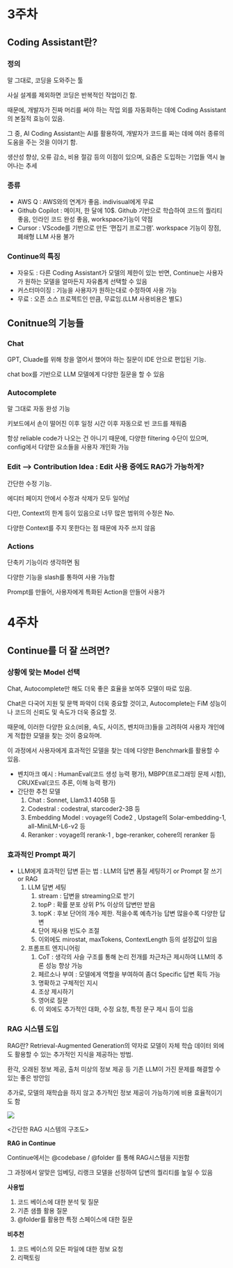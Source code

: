 # 3주차

## Coding Assistant란?

### 정의

말 그대로, 코딩을 도와주는 툴

사실 설계를 제외하면 코딩은 반복적인 작업이긴 함.

때문에, 개발자가 진짜 머리를 써야 하는 작업 외를 자동화하는 데에 Coding Assistant의 본질적 효능이 있음.

그 중, AI Coding Assistant는 AI를 활용하여, 개발자가 코드를 짜는 데에 여러 종류의 도움을 주는 것을 이야기 함.

생산성 향상, 오류 감소, 비용 절감 등의 이점이 있으며, 요즘은 도입하는 기업들 역시 늘어나는 추세

### 종류

- AWS Q : AWS와의 연계가 좋음. indivisual에게 무료
- Github Copilot : 메이저, 한 달에 10$. Github 기반으로 학습하여 코드의 퀄리티 좋음, 인라인 코드 완성 좋음, workspace기능이 약점
- Cursor : VScode를 기반으로 만든 ‘편집기 프로그램’. workspace 기능이 장점, 폐쇄형 LLM 사용 불가

### Continue의 특징

- 자유도 : 다른 Coding Assistant가 모델의 제한이 있는 반면, Continue는 사용자가 원하는 모델을 얼마든지 자유롭게 선택할 수 있음
- 커스터마이징 : 기능을 사용자가 원하는대로 수정하여 사용 가능
- 무료 : 오픈 소스 프로젝트인 만큼, 무료임.(LLM 사용비용은 별도)

## Conitnue의 기능들

### Chat

GPT, Cluade를 위해 창을 열어서 했어야 하는 질문이 IDE 안으로 편입된 기능.

chat box를 기반으로 LLM 모델에게 다양한 질문을 할 수 있음

### Autocomplete

말 그대로 자동 완성 기능

키보드에서 손이 떨어진 이후 일정 시간 이후 자동으로 빈 코드를 채워줌

항상 reliable code가 나오는 건 아니기 때문에, 다양한 filtering 수단이 있으며, config에서 다양한 요소들을 사용자 개인화 가능

### Edit —> Contribution Idea : Edit 사용 중에도 RAG가 가능하게?

간단한 수정 기능.

에디터 페이지 안에서 수정과 삭제가 모두 일어남

다만, Context의 한계 등이 있음으로 너무 많은 범위의 수정은 No.

다양한 Context를 주지 못한다는 점 때문에 자주 쓰지 않음

### Actions

단축키 기능이라 생각하면 됨

다양한 기능을 slash를 통하여 사용 가능함

Prompt를 만들어, 사용자에게 특화된 Action을 만들어 사용가

# 4주차

## Continue를 더 잘 쓰려면?

### 상황에 맞는 Model 선택

Chat, Autocomplete만 해도 더욱 좋은 효율을 보여주 모델이 따로 있음.

Chat은 다국어 지원 및 문맥 파악이 더욱 중요할 것이고, Autocomplete는 FiM 성능이나 코드의 신뢰도 및 속도가 더욱 중요할 것.

때문에, 이러한 다양한 요소(비용, 속도, 사이즈, 벤치마크)들을 고려하여 사용자 개인에게 적합한 모델을 찾는 것이 중요하며.

이 과정에서 사용자에게 효과적인 모델을 찾는 데에 다양한 Benchmark를 활용할 수 있음.

- 벤치마크 예시 : HumanEval(코드 생성 능력 평가), MBPP(프로그래밍 문제 시험), CRUXEval(코드 추론, 이해 능력 평가)
- 간단한 추천 모델
    1. Chat : Sonnet, Llam3.1 405B 등
    2. Codestral : codestral, starcoder2-3B 등
    3. Embedding Model : voyage의 Code2 , Upstage의 Solar-embedding-1, all-MiniLM-L6-v2 등
    4. Reranker : voyage의 rerank-1 , bge-reranker, cohere의 reranker 등

### 효과적인 Prompt 짜기

- LLM에게 효과적인 답변 듣는 법 : LLM의 답변 품질 세팅하기 or Prompt 잘 쓰기 or RAG
    1. LLM 답변 세팅
        1. stream : 답변을 streaming으로 받기
        2. topP : 확률 분포 상위 P% 이상의 답변만 받음
        3. topK : 후보 단어의 개수 제한. 적을수록 예측가능 답변 많을수록 다양한 답변
        4. 단어 재사용 빈도수 조절
        5. 이외에도 mirostat, maxTokens, ContextLength 등의 설정값이 있음
    2. 프롬프트 엔지니어링
        1. CoT : 생각의 사슬 구조를 통해 논리 전개를 차근차근 제시하여 LLM의 추론 성능 향상 가능
        2. 페르소나 부여 : 모델에게 역할을 부여하여 좀더 Specific 답변 획득 가능
        3. 명확하고 구체적인 지시
        4. 조상 제시하기
        5. 영어로 질문
        6. 이 외에도 추가적인 대화, 수정 요청, 특정 문구 제시 등이 있음
        

### RAG 시스템 도입

RAG란? Retrieval-Augmented Generation의 약자로 모델이 자체 학습 데이터 외에도 활용할 수 있는 추가적인 지식을 제공하는 방법.

환각, 오래된 정보 제공, 출처 미상의 정보 제공 등 기존 LLM이 가진 문제를 해결할 수 있는 좋은 방안임

추가로, 모델의 재학습을 하지 않고 추가적인 정보 제공이 가능하기에 비용 효율적이기도 함

<img src="https://camo.githubusercontent.com/8b1b94f401aba8f7af5fce5b3d86340105ea17847f161b196770403eb0651ca7/68747470733a2f2f696d67312e6461756d63646e2e6e65742f7468756d622f523132383078302f3f73636f64653d6d746973746f72793226666e616d653d6874747073253341253246253246626c6f672e6b616b616f63646e2e6e6574253246646e2532466b7742386a2532466274734531467556776e57253246514b6c3071783530776c747757693642634b444e764b253246696d672e706e67">

<간단한 RAG 시스템의 구조도>

**RAG in Continue**

Continue에서는 @codebase / @folder 를 통해 RAG시스템을 지원함

그 과정에서 알맞은 임베딩, 리랭크 모델을 선정하여 답변의 퀄리티를 높일 수 있음

**사용법**

1. 코드 베이스에 대한 분석 및 질문
2. 기존 샘플 활용 질문
3. @folder를 활용한 특정 스페이스에 대한 질문

**비추천**

1. 코드 베이스의 모든 파일에 대한 정보 요청
2. 리팩토링
